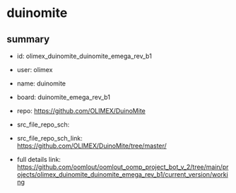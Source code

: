 # duinomite
 
## summary 
* id: olimex_duinomite_duinomite_emega_rev_b1
* user: olimex
* name: duinomite
* board: duinomite_emega_rev_b1
* repo: https://github.com/OLIMEX/DuinoMite



* src_file_repo_sch: 
* src_file_repo_sch_link: https://github.com/OLIMEX/DuinoMite/tree/master/
* full details link: https://github.com/oomlout/oomlout_oomp_project_bot_v_2/tree/main/projects/olimex_duinomite_duinomite_emega_rev_b1/current_version/working  







